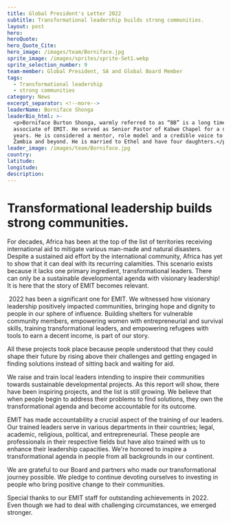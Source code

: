 ```yaml
---
title: Global President's Letter 2022
subtitle: Transformational leadership builds strong communities.
layout: post
hero:
heroQuote:
hero_Quote_Cite:
hero_image: /images/team/Borniface.jpg
sprite_image: /images/sprites/sprite-Set1.webp
sprite_selection_number: 9
team-member: Global President, SA and Global Board Member
tags:
  - Transformational leadership
  - strong communities
category: News
excerpt_separator: <!--more-->
leaderName: Borniface Shonga
leaderBio_html: >-
  <p>Borniface Burton Shonga, warmly referred to as “BB” is a long time
  associate of EMIT. He served as Senior Pastor of Kabwe Chapel for a number of
  years. He is considered a mentor, role model and a credible voice to many in
  Zambia and beyond. He is married to Ethel and have four daughters.</p>
leader_image: /images/team/Borniface.jpg
country:
latitude:
longitude:
description:
---
```

# **Transformational leadership builds strong communities.**

For decades, Africa has been at the top of the list of territories receiving international aid to mitigate various man-made and natural disasters. Despite a sustained aid effort by the international community, Africa has yet to show that it can deal with its recurring calamities. This scenario exists because it lacks one primary ingredient, transformational leaders. There can only be a sustainable developmental agenda with visionary leadership! It is here that the story of EMIT becomes relevant.

&nbsp;2022 has been a significant one for EMIT. We witnessed how visionary leadership positively impacted communities, bringing hope and dignity to people in our sphere of influence. Building shelters for vulnerable community members, empowering women with entrepreneurial and survival skills, training transformational leaders, and empowering refugees with tools to earn a decent income, is part of our story.

All these projects took place because people understood that they could shape their future by rising above their challenges and getting engaged in finding solutions instead of sitting back and waiting for aid.

We raise and train local leaders intending to inspire their communities towards sustainable developmental projects. As this report will show, there have been inspiring projects, and the list is still growing. We believe that when people begin to address their problems to find solutions, they own the transformational agenda and become accountable for its outcome.

EMIT has made accountability a crucial aspect of the training of our leaders. Our trained leaders serve in various departments in their countries; legal, academic, religious, political, and entrepreneurial. These people are professionals in their respective fields but have also trained with us to enhance their leadership capacities. We're honored to inspire a transformational agenda in people from all backgrounds in our continent.

We are grateful to our Board and partners who made our transformational journey possible. We pledge to continue devoting ourselves to investing in people who bring positive change to their communities.

Special thanks to our EMIT staff for outstanding achievements in 2022. Even though we had to deal with challenging circumstances, we emerged stronger.